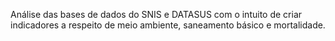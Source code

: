 Análise das bases de dados do SNIS e DATASUS com o intuito de criar indicadores a respeito de meio ambiente, saneamento básico e mortalidade.